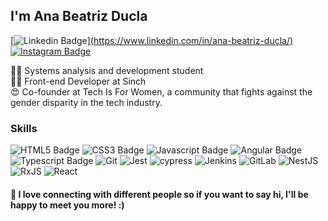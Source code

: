 ## I'm Ana Beatriz Ducla 
[![Linkedin Badge](https://img.shields.io/badge/LinkedIn-0077B5?style=for-the-badge&logo=linkedin&logoColor=white)][(https://www.linkedin.com/in/ana-beatriz-ducla/)](https://www.linkedin.com/in/ana-beatriz-ducla/)
[![Instagram Badge](https://img.shields.io/badge/Instagram-E4405F?style=for-the-badge&logo=instagram&logoColor=white)](https://www.instagram.com/aninhaducla/)

👩‍🏭 Systems analysis and development student
<br>
👩‍💻 Front-end Developer at Sinch
<br>
😍 Co-founder at Tech Is For Women, a community that fights against the gender disparity in the tech industry.

### Skills 
![HTML5 Badge](https://img.shields.io/badge/HTML5-E34F26?style=for-the-badge&logo=html5&logoColor=white)
![CSS3 Badge](https://img.shields.io/badge/CSS3-1572B6?style=for-the-badge&logo=css3&logoColor=white)
![Javascript Badge](https://img.shields.io/badge/JavaScript-323330?style=for-the-badge&logo=javascript&logoColor=F7DF1E)
![Angular Badge](https://img.shields.io/badge/Angular-DD0031?style=for-the-badge&logo=angular&logoColor=white)
![Typescript Badge](https://img.shields.io/badge/TypeScript-007ACC?style=for-the-badge&logo=typescript&logoColor=white)
![Git](https://img.shields.io/badge/Git-F05032?style=for-the-badge&logo=git&logoColor=white)
![Jest](https://img.shields.io/badge/Jest-C21325?style=for-the-badge&logo=jest&logoColor=white)
![cypress](https://img.shields.io/badge/-cypress-%23E5E5E5?style=for-the-badge&logo=cypress&logoColor=058a5e)
![Jenkins](https://img.shields.io/badge/jenkins-%232C5263.svg?style=for-the-badge&logo=jenkins&logoColor=white)
![GitLab](https://img.shields.io/badge/gitlab-%23181717.svg?style=for-the-badge&logo=gitlab&logoColor=white)
![NestJS](https://img.shields.io/badge/nestjs-%23E0234E.svg?style=for-the-badge&logo=nestjs&logoColor=white)
![RxJS](https://img.shields.io/badge/rxjs-%23B7178C.svg?style=for-the-badge&logo=reactivex&logoColor=white)
![React](https://img.shields.io/badge/react-%2320232a.svg?style=for-the-badge&logo=react&logoColor=%2361DAFB)

#### 👯 I love connecting with different people so if you want to say hi, I'll be happy to meet you more! :)

<!--
**Biaducla/Biaducla** is a ✨ _special_ ✨ repository because its `README.md` (this file) appears on your GitHub profile.

Here are some ideas to get you started:

- 🔭 I’m currently working on ...
- 🌱 I’m currently learning ...
- 👯 I’m looking to collaborate on ...
- 🤔 I’m looking for help with ...
- 💬 Ask me about ...
- 📫 How to reach me: ...
- 😄 Pronouns: ...
- ⚡ Fun fact: ...
-->
